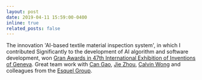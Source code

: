 ```yaml
---
layout: post
date: 2019-04-11 15:59:00-0400
inline: true
related_posts: false
---
```


The innovation 'AI-based textile material inspection system', in which I contributed Significantly to the development of AI algorithm and software development, won <a href="https://www.polyu.edu.hk/en/kteo/knowledge-transfer/innovations-and-technologies/technology-search/5-textile-and-fashion/5_itc_39_0319/">Gran Awards in 47th International Exhibition of Inventions of Geneva</a>. Great team work with <a href="https://www.researchgate.net/profile/Can-Gao/research">Can Gao</a>, <a href="https://scholar.google.com/citations?hl=zh-CN&user=ufr_luoAAAAJ&view_op=list_works&sortby=pubdate">Jie Zhou</a>, <a href="https://www.aidlab.hk/en/people-detail/prof-calvin-wong">Calvin Wong</a> and
colleagues from the <a href="https://www.esquel.com/">Esquel Group</a>.
